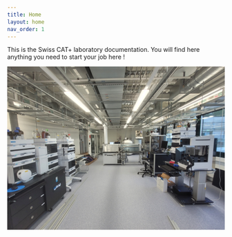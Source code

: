 ```yaml
---
title: Home
layout: home
nav_order: 1
---
```


This is the Swiss CAT+ laboratory documentation. 
You will find here anything you need to start your job here !

![](./assets/images/lab.jpg)
